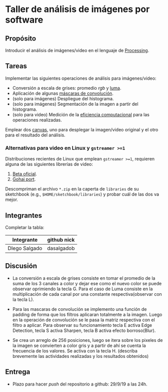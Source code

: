 # Taller de análisis de imágenes por software

## Propósito

Introducir el análisis de imágenes/video en el lenguaje de [Processing](https://processing.org/).

## Tareas

Implementar las siguientes operaciones de análisis para imágenes/video:

* Conversión a escala de grises: promedio _rgb_ y [luma](https://en.wikipedia.org/wiki/HSL_and_HSV#Disadvantages).
* Aplicación de algunas [máscaras de convolución](https://en.wikipedia.org/wiki/Kernel_(image_processing)).
* (solo para imágenes) Despliegue del histograma.
* (solo para imágenes) Segmentación de la imagen a partir del histograma.
* (solo para video) Medición de la [eficiencia computacional](https://processing.org/reference/frameRate.html) para las operaciones realizadas.

Emplear dos [canvas](https://processing.org/reference/PGraphics.html), uno para desplegar la imagen/video original y el otro para el resultado del análisis.

### Alternativas para video en Linux y `gstreamer >=1`

Distribuciones recientes de Linux que emplean `gstreamer >=1`, requieren alguna de las siguientes librerías de video:

1. [Beta oficial](https://github.com/processing/processing-video/releases).
2. [Gohai port](https://github.com/gohai/processing-video/releases/tag/v1.0.2).

Descompriman el archivo `*.zip` en la caperta de `libraries` de su sketchbook (e.g., `$HOME/sketchbook/libraries`) y probar cuál de las dos va mejor.

## Integrantes

Completar la tabla:

| Integrante | github nick |
|------------|-------------|
|   DIego Salgado         |   dasalgadob          |

## Discusión

* La conversión a escala de grises consiste en tomar el promedio de la suma de los 3 canales a color y dejar ese como el nuevo color se puede observar oprimiendo la tecla G. Para el caso de Luma consiste en la multiplicación de cada canal por una constante respectiva(observar con la tecla L).

* Para las mascaras de convolución se implemento una función de padding de forma que los filtros aplicaran totalmente a la imagen. Luego en la operación de convolución se le pasa la matriz respectiva con el filtro a aplicar. Para observar su funcionamiento tecla E activa Edge Detection, tecla S activa Sharpen, tecla B activa efecto borroso(Blur).

* Se crea un arreglo de 256 posiciones, luego se itera sobre los pixeles de la imagen se convierten a color gris y a partir de ahí se cuenta la frecuencia de los valores. Se activa con la tecla H.
(describa brevemente las actividades realizadas y los resultados obtenidos)

## Entrega

* Plazo para hacer _push_ del repositorio a github: 29/9/19 a las 24h.
